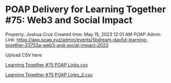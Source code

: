 # POAP Delivery for Learning Together #75: Web3 and Social Impact

Property: Joshua Cruz
Created time: May 15, 2023 12:01 AM
POAP Admin Link: https://app.poap.xyz/admin/events/5bdream-dao5d-learning-together-23753a-web3-and-social-impact-2023

Upload CSV here

[Learning Together #75 POAP Links.csv](POAP%20Delivery%20for%20Learning%20Together%20#75%20Web3%20and%20S%20389b883118d34bb689c609973fee6e4a/Learning_Together_75_POAP_Links.csv)

[Learning Together #75 POAP Links_2.csv](POAP%20Delivery%20for%20Learning%20Together%20#75%20Web3%20and%20S%20389b883118d34bb689c609973fee6e4a/Learning_Together_75_POAP_Links_2.csv)

[](POAP%20Delivery%20for%20Learning%20Together%20#75%20Web3%20and%20S%20389b883118d34bb689c609973fee6e4a/Untitled%208ba0e974c6ad425299c11407e2c98bbf.csv)